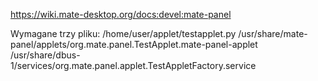 
https://wiki.mate-desktop.org/docs:devel:mate-panel

Wymagane trzy pliku:
/home/user/applet/testapplet.py
/usr/share/mate-panel/applets/org.mate.panel.TestApplet.mate-panel-applet
/usr/share/dbus-1/services/org.mate.panel.applet.TestAppletFactory.service

